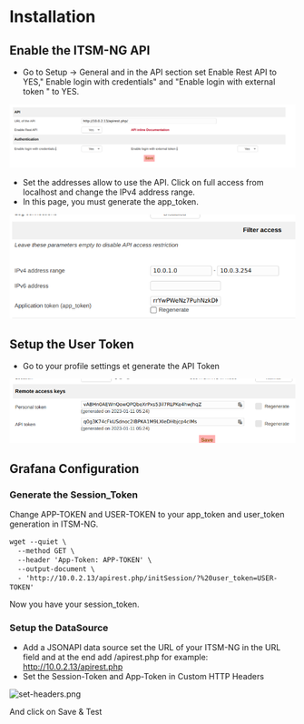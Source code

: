# Installation
## Enable the ITSM-NG API
* Go to Setup -> General and in the API section set Enable Rest API	to YES," Enable login with credentials" and "Enable login with external token " to YES.

![enable-api.png](img/grafana/enable-api.png)
* Set the addresses allow to use the API. Click on full access from localhost and change the IPv4 address range.
* In this page, you must generate the app_token.

![app-token.png](img/grafana/app-token.png)

## Setup the User Token
* Go to your profile settings et generate the API Token

![user-api.png](img/grafana/user-api.png)

## Grafana Configuration
### Generate the Session_Token
Change APP-TOKEN and USER-TOKEN to your app_token and user_token generation in ITSM-NG. 

```
wget --quiet \
  --method GET \
  --header 'App-Token: APP-TOKEN' \
  --output-document \
  - 'http://10.0.2.13/apirest.php/initSession/?%20user_token=USER-TOKEN'
````

Now you have your session_token.

### Setup the DataSource
* Add a JSONAPI data source set the URL of your ITSM-NG in the URL field and at the end add /apirest.php for example: http://10.0.2.13/apirest.php
* Set the Session-Token and App-Token in Custom HTTP Headers

![set-headers.png](img/grafana/set-headers.png)

And click on Save & Test
